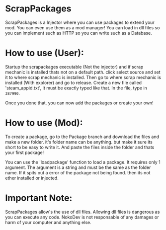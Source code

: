 # ScrapPackages
ScrapPackages is a Injector where you can use packages to extend your mod. You can even use them as a mod manager! You can load in dll files so you can implement such as HTTP so you can write such as a Database.

# How to use (User):
Startup the scrapackages executable (Not the injector) and if scrap mechanic is installed thats not on a default path. click select source and set it to where scrap mechanic is installed. Then go to where scrap mechanic is installed (With explorer) and go to release. Create a new file called 'steam_appid.txt', It must be exactly typed like that. In the file, type in `387990`.

Once you done that. you can now add the packages or create your own!

# How to use (Mod):
To create a package, go to the Package branch and download the files and make a new folder. it's folder name can be anything. but make it sure its short to be easy to write it. And paste the files inside the folder and thats your first package!

You can use the 'loadpackage' function to load a package. It requires only 1 argument. The argument is a string and must be the same as the folder name. If it spits out a error of the package not being found. then its not ether installed or injected.

# Important Note:
ScrapPackages allow's the use of dll files. Allowing dll files is dangerous as you can execute any code. NokoDev is not responsable of any damages or harm of your computer and anything else.
